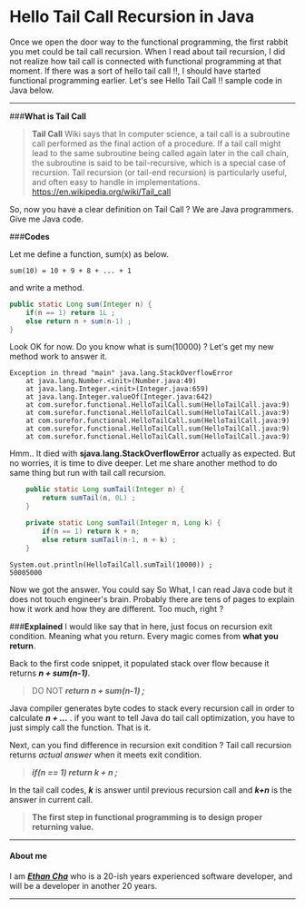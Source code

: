 Hello Tail Call Recursion in Java
====================

Once we open the door way to the functional programming, the first rabbit you met could be tail call recursion. When I read about tail recursion, I did not realize how tail call is connected with functional programming at that moment. If there was a sort of hello tail call !!, I should have started functional programming earlier. Let's see Hello Tail Call !! sample code in Java below.

----------
###**What is Tail Call**

>**Tail Call**
>Wiki says that In computer science, a tail call is a subroutine call performed as the final action of a procedure. If a tail call might lead to the same subroutine being called again later in the call chain, the subroutine is said to be tail-recursive, which is a special case of recursion. Tail recursion (or tail-end recursion) is particularly useful, and often easy to handle in implementations.
https://en.wikipedia.org/wiki/Tail_call

So, now you have a clear definition on Tail Call ? We are Java programmers. Give me Java code.

###**Codes**

Let me define a function, sum(x)  as below. 
```
sum(10) = 10 + 9 + 8 + ... + 1
```

and write a method.
```java
public static Long sum(Integer n) {
	if(n == 1) return 1L ;
	else return n + sum(n-1) ;
}
```
Look OK for now. Do you know what is sum(10000) ? Let's get my new method work to answer it. 

```
Exception in thread "main" java.lang.StackOverflowError
	at java.lang.Number.<init>(Number.java:49)
	at java.lang.Integer.<init>(Integer.java:659)
	at java.lang.Integer.valueOf(Integer.java:642)
	at com.surefor.functional.HelloTailCall.sum(HelloTailCall.java:9)
	at com.surefor.functional.HelloTailCall.sum(HelloTailCall.java:9)
	at com.surefor.functional.HelloTailCall.sum(HelloTailCall.java:9)
	at com.surefor.functional.HelloTailCall.sum(HelloTailCall.java:9)
	at com.surefor.functional.HelloTailCall.sum(HelloTailCall.java:9)
```
Hmm.. It died with **sjava.lang.StackOverflowError** actually as expected. But no worries, it is time to dive deeper. Let me share another method to do same thing but run with tail call recursion.

```java
    public static Long sumTail(Integer n) {
        return sumTail(n, 0L) ;
    }

    private static Long sumTail(Integer n, Long k) {
        if(n == 1) return k + n;
        else return sumTail(n-1, n + k) ;
    }
```
```
System.out.println(HelloTailCall.sumTail(10000)) ;
50005000
```
Now we got the answer. You could say So What, I can read Java code but it does not touch engineer's brain.  Probably there are tens of pages to explain how it work and how they are different. Too much, right ? 

###**Explained**
I would like say that in here, just focus on recursion exit condition. Meaning what you return. Every magic comes from **what you return**.

Back to the first code snippet, it populated  stack over flow because it returns **_n + sum(n-1)_**.
> DO NOT **_return n + sum(n-1) ;_**

 Java compiler generates byte codes to stack every recursion call in order to calculate **_n + ..._** . if you want to tell Java do tail call optimization, you have to just simply call the function.  That is it.

Next, can you find difference in recursion exit condition ? Tail call recursion returns _actual answer_ when it meets exit condition. 

> **_if(n == 1) return k + n ;_**

In the tail call codes, **_k_** is answer until previous recursion call and **_k+n_** is the answer in current call.

> __The first step in functional programming is to design proper returning value.__

----------
#### **About me**
I am [**_Ethan Cha_**](https://ca.linkedin.com/in/ethancha) who is a 20-ish years experienced software developer, and will be a developer in another 20 years. 

----------
